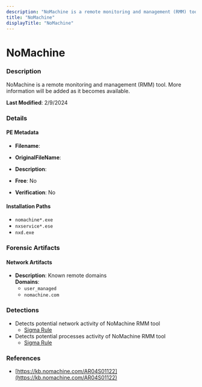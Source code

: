 ```yaml
---
description: "NoMachine is a remote monitoring and management (RMM) tool. More information will be added as it becomes available."
title: "NoMachine"
displayTitle: "NoMachine"
---
```




# NoMachine


### Description

NoMachine is a remote monitoring and management (RMM) tool. More information will be added as it becomes available.



**Last Modified**: 2/9/2024

### Details


#### PE Metadata
- **Filename**: 
- **OriginalFileName**: 
- **Description**: 


- **Free**: No

- **Verification**: No




#### Installation Paths
- `nomachine*.exe`
- `nxservice*.ese`
- `nxd.exe`

### Forensic Artifacts




#### Network Artifacts
- **Description**: Known remote domains
<br/>**Domains**:
    - `user_managed`
    - `nomachine.com`


### Detections
- Detects potential network activity of NoMachine RMM tool
  - [Sigma Rule](https://github.com/magicsword-io/LOLRMM/blob/main/detections/sigma/nomachine_network_sigma.yml)
- Detects potential processes activity of NoMachine RMM tool
  - [Sigma Rule](https://github.com/magicsword-io/LOLRMM/blob/main/detections/sigma/nomachine_processes_sigma.yml)

### References
- [https://kb.nomachine.com/AR04S01122](https://kb.nomachine.com/AR04S01122)


